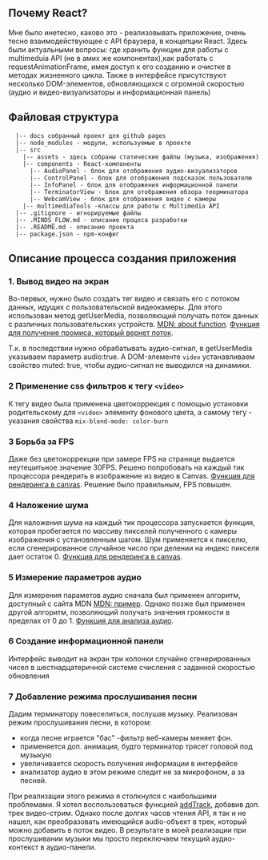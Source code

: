 

## Почему React?

Мне было инетесно, каково это - реализовывать приложение, очень тесно взаимодействующее с API браузера, в концепции React. Здесь были актуальными вопросы: где хранить функции для работы с multimeduia API (не в амих же компонентах),как работать с requestAnimationFrame, имея доступ к его созданию и очистке в методах жизненного цикла. Также в интерфейсе присутствуют несколько DOM-элементов, обновляющихся с огромной скоростью (аудио и видео-визуализаторы и информационная панель)

## Файловая структура

      |-- docs собранный проект для github pages
      |-- node_modules - модули, используемые в проекте
      |-- src
        |-- assets - здесь собраны статические файлы (музыка, изображения)
        |-- components - React-компоненты
          |-- AudioPanel - блок для отображения аудио-визуализаторов
          |-- ControlPanel - блок для отображения подсказок пользователю
          |-- InfoPanel - блок для отображения информационной панели
          |-- TerminatorView - блок для отображения обзора теорминатора
          |-- WebcamView - блок для отображения видео с камеры
        |-- multimediaTools -классы для работы с Multimedia API
      |-- .gitignore - игнорируемые файлы
      |-- .MINDS_FLOW.md - описание процеса разработки
      |-- .README.md - описание проекта
      |-- package.json - npm-конфиг

## Описание процесса создания приложения

### 1. Вывод видео на экран

Во-первых, нужно было создать тег видео и связать его с потоком данных, идущих с пользовательской видеокамеры. Для этого использован метод getUserMedia, позволяющий получать поток данных с различных пользовательских устройств. [MDN: about function](https://developer.mozilla.org/en-US/docs/Web/API/Navigator/getUserMedia). 
[Функция для получение промиса, который вернет поток](./multimediaTools/WebcamTools/getCameraStream.js). 

Т.к. в последствии  нужно обрабатывать аудио-сигнал, в getUserMedia указываем параметр audio:true. А DOM-элементе `video` устанавливаем свойство muted: true, чтобы аудио-сигнал не выводился на динамики.

### 2 Применение css фильтров к тегу `<video>`

К тегу видео была применена цветокоррекция с помощью установки родительскому для `<video>` элементу фонового цвета, а самому тегу - указания свойства  `mix-blend-mode: color-burn` 


### 3 Борьба за FPS

Даже без цветокоррекции при замере FPS на странице выдается неутешитьное значение 30FPS. Решено попробовать на каждый тик процессора рендерить в изображение из видео в Canvas. [Функция для рендеринга в canvas](./multimediaTools/WebcamTools/videoToCanvas.js). Решение было правильным, FPS повышен.

### 4 Наложение шума

Для наложения шума на каждый тик процессора запускается функция, которая пробегается по массиву пикселей полученного с камеры изображения с установленным шагом. Шум применяется к пикселю, если сгенерированное случайное число при делении на индекс пикселя дает остаток 0. [Функция для рендеринга в canvas](./multimediaTools/CanvasTools/interferenceToCanvas.js). 

### 5 Измерение параметров аудио

Для измерения параметов аудио сначала был применен алгоритм, доступный с сайта MDN [MDN: пример](https://developer.mozilla.org/ru/docs/Web/API/Web_Audio_API). Однако позже был применен другой алгоритм, позволяющий получать значения громкости в пределах от 0 до 1. 
[Функция для анализа аудио](./multimediaTools/AudioTools/audioAnalyser.js).

### 6 Создание информационной панели

Интерфейс выводит на экран три колонки случайно сгенерированных чисел в шестнадцатеричной системе счисления  с заданной скоростью обновления

### 7 Добавление режима прослушивания песни

Дадим терминатору повеселиться, послушав музыку. Реализован режим прослушивания песни, в котором:
 - когда песне играется "бас" -фильтр веб-камеры меняет фон.
 - применяется доп. анимация, будто терминатор трясет головой под музыкую 
 - увеличивается скорость получения информации в интерфейсе
 - анализатор аудио в этом режиме следит не за микрофоном, а за песней.

 При реализации этого режима я столкнулся с наибольшими проблемами. Я хотел воспользоваться функцией [addTrack](https://developer.mozilla.org/en-US/docs/Web/API/MediaStream/addTrack), добавив доп. трек видео-стрим. Однако после долгих часов чтения API, я так и не нашел, как преобразовать имеющийся audio-объект в трек, который можно добавить в поток видео.
 В результате в моей реализации при прослушивании музыки мы просто переключаем текущий аудио-контекст в аудио-панели.
